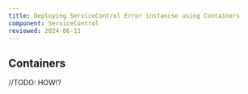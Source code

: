 ```yaml
---
title: Deploying ServiceControl Error instancse using Containers
component: ServiceControl
reviewed: 2024-06-11
---
```


## Containers

//TODO: HOW!?